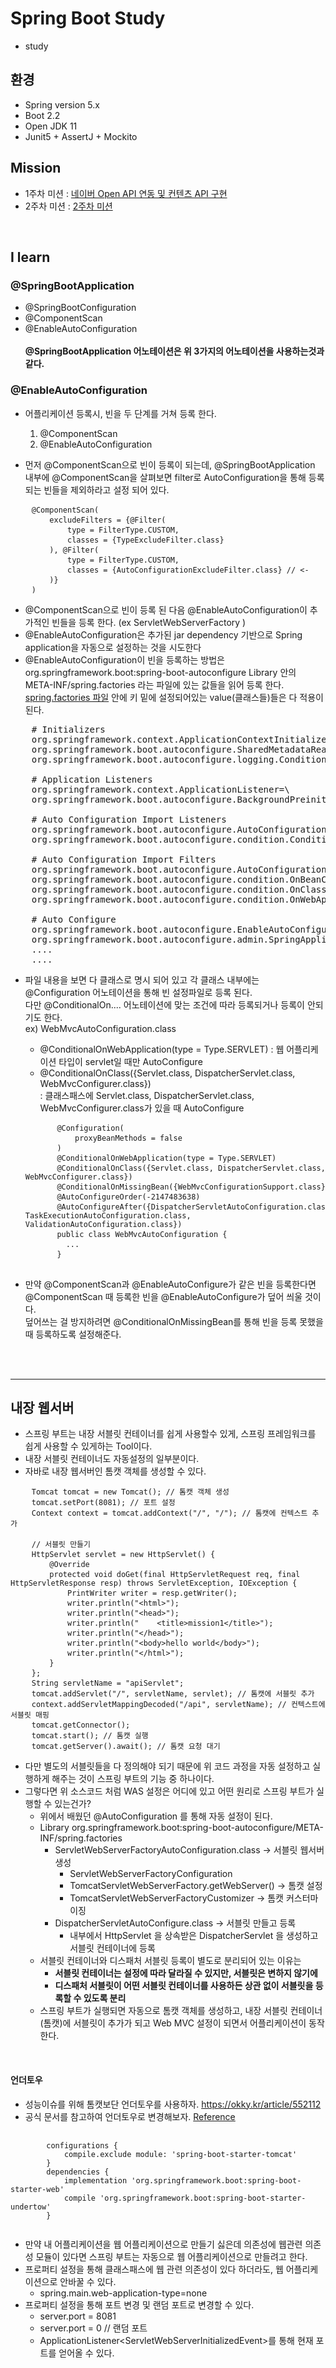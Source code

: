 # Spring Boot Study
* study

## 환경
* Spring version 5.x
* Boot 2.2
* Open JDK 11
* Junit5 + AssertJ + Mockito


## Mission
- 1주차 미션 : [네이버 Open API 연동 및 컨텐츠 API 구현](https://github.com/ohtaeg/boot-study-friday/blob/master/docs/mission1.md)
- 2주차 미션 : [2주차 미션](https://github.com/ohtaeg/boot-study-friday/blob/master/docs/mission2.md)

<br>

## I learn
### @SpringBootApplication
- @SpringBootConfiguration
- @ComponentScan
- @EnableAutoConfiguration <br> <br>
**@SpringBootApplication 어노테이션은 위 3가지의 어노테이션을 사용하는것과 같다.**

### @EnableAutoConfiguration
- 어플리케이션 등록시, 빈을 두 단계를 거쳐 등록 한다.
    1. @ComponentScan
    2. @EnableAutoConfiguration

- 먼저 @ComponentScan으로 빈이 등록이 되는데, @SpringBootApplication 내부에 @ComponentScan을 살펴보면 filter로 AutoConfiguration을 통해 등록되는 빈들을 제외하라고 설정 되어 있다.

<pre>
    <code>@ComponentScan(</code>
    <code>    excludeFilters = {@Filter(</code>
    <code>        type = FilterType.CUSTOM,</code>
    <code>        classes = {TypeExcludeFilter.class}</code>
    <code>    ), @Filter(</code>
    <code>        type = FilterType.CUSTOM,</code>
    <code>        classes = {AutoConfigurationExcludeFilter.class} // <-</code>
    <code>    )}</code>
    <code>)</code>
</pre>

- @ComponentScan으로 빈이 등록 된 다음 @EnableAutoConfiguration이 추가적인 빈들을 등록 한다. (ex ServletWebServerFactory )
- @EnableAutoConfiguration은 추가된 jar dependency 기반으로 Spring application을 자동으로 설정하는 것을 시도한다
- @EnableAutoConfiguration이 빈을 등록하는 방법은 <br>
org.springframework.boot:spring-boot-autoconfigure Library 안의 META-INF/spring.factories 라는 파일에 있는 값들을 읽어 등록 한다. <br>
[spring.factories 파일](https://github.com/spring-projects/spring-boot/blob/master/spring-boot-project/spring-boot-autoconfigure/src/main/resources/META-INF/spring.factories)
안에 키 밑에 설정되어있는 value(클래스들)들은 다 적용이 된다. <br> 
<pre>
    # Initializers
    org.springframework.context.ApplicationContextInitializer=\
    org.springframework.boot.autoconfigure.SharedMetadataReaderFactoryContextInitializer,\
    org.springframework.boot.autoconfigure.logging.ConditionEvaluationReportLoggingListener
    
    # Application Listeners
    org.springframework.context.ApplicationListener=\
    org.springframework.boot.autoconfigure.BackgroundPreinitializer
    
    # Auto Configuration Import Listeners
    org.springframework.boot.autoconfigure.AutoConfigurationImportListener=\
    org.springframework.boot.autoconfigure.condition.ConditionEvaluationReportAutoConfigurationImportListener
    
    # Auto Configuration Import Filters
    org.springframework.boot.autoconfigure.AutoConfigurationImportFilter=\
    org.springframework.boot.autoconfigure.condition.OnBeanCondition,\
    org.springframework.boot.autoconfigure.condition.OnClassCondition,\
    org.springframework.boot.autoconfigure.condition.OnWebApplicationCondition
    
    # Auto Configure
    org.springframework.boot.autoconfigure.EnableAutoConfiguration=\
    org.springframework.boot.autoconfigure.admin.SpringApplicationAdminJmxAutoConfiguration,\
    ....
    ....
</pre>

- 파일 내용을 보면 다 클래스로 명시 되어 있고 각 클래스 내부에는 @Configuration 어노테이션을 통해 빈 설정파일로 등록 된다. <br>
  다만 @ConditionalOn.... 어노테이션에 맞는 조건에 따라 등록되거나 등록이 안되기도 한다.  <br>
    ex) WebMvcAutoConfiguration.class
    - @ConditionalOnWebApplication(type = Type.SERVLET) : 웹 어플리케이션 타입이 servlet일 때만 AutoConfigure
    - @ConditionalOnClass({Servlet.class, DispatcherServlet.class, WebMvcConfigurer.class}) <br>
      : 클래스패스에 Servlet.class, DispatcherServlet.class, WebMvcConfigurer.class가 있을 때 AutoConfigure
    <pre>
        <code>@Configuration(</code>
        <code>    proxyBeanMethods = false</code>
        <code>)</code>
        <code>@ConditionalOnWebApplication(type = Type.SERVLET)</code>
        <code>@ConditionalOnClass({Servlet.class, DispatcherServlet.class, WebMvcConfigurer.class})</code>
        <code>@ConditionalOnMissingBean({WebMvcConfigurationSupport.class})</code>
        <code>@AutoConfigureOrder(-2147483638)</code>
        <code>@AutoConfigureAfter({DispatcherServletAutoConfiguration.class, TaskExecutionAutoConfiguration.class, ValidationAutoConfiguration.class})</code>
        <code>public class WebMvcAutoConfiguration {</code>
        <code>  ...</code>
        <code>}</code>
    </pre>

- 만약 @ComponentScan과 @EnableAutoConfigure가 같은 빈을 등록한다면 @ComponentScan 때 등록한 빈을 @EnableAutoConfigure가 덮어 씌울 것이다. <br>
  덮어쓰는 걸 방지하려면 @ConditionalOnMissingBean를 통해 빈을 등록 못했을때 등록하도록 설정해준다.

<br>
<br>

---------

## 내장 웹서버
- 스프링 부트는 내장 서블릿 컨테이너를 쉽게 사용할수 있게, 스프링 프레임워크를 쉽게 사용할 수 있게하는 Tool이다.
- 내장 서블릿 컨테이너도 자동설정의 일부분이다.
- 자바로 내장 웹서버인 톰캣 객체를 생성할 수 있다.
<pre>
    <code>Tomcat tomcat = new Tomcat(); // 톰캣 객체 생성</code>
    <code>tomcat.setPort(8081); // 포트 설정</code>
    <code>Context context = tomcat.addContext("/", "/"); // 톰캣에 컨텍스트 추가</code>
    <code></code>
    <code>// 서블릿 만들기</code>
    <code>HttpServlet servlet = new HttpServlet() {</code>
    <code>    @Override</code>
    <code>    protected void doGet(final HttpServletRequest req, final HttpServletResponse resp) throws ServletException, IOException {</code>
    <code>        PrintWriter writer = resp.getWriter();</code>
    <code>        writer.println("&lt;html&gt;");</code>
    <code>        writer.println("&lt;head&gt;");</code>
    <code>        writer.println("    &lt;title&gt;mission1&lt;/title&gt;");</code>
    <code>        writer.println("&lt;/head&gt;");</code>
    <code>        writer.println("&lt;body&gt;hello world&lt;/body&gt;");</code>
    <code>        writer.println("&lt;/html&gt;");</code>
    <code>    }</code>
    <code>};</code>
    <code>String servletName = "apiServlet";</code>
    <code>tomcat.addServlet("/", servletName, servlet); // 톰캣에 서블릿 추가</code>
    <code>context.addServletMappingDecoded("/api", servletName); // 컨텍스트에 서블릿 매핑</code>
    <code>tomcat.getConnector();</code>
    <code>tomcat.start(); // 톰캣 실행</code>
    <code>tomcat.getServer().await(); // 톰캣 요청 대기</code>
</pre>

- 다만 별도의 서블릿들을 다 정의해야 되기 때문에 위 코드 과정을 자동 설정하고 실행하게 해주는 것이 스프링 부트의 기능 중 하나이다.
- 그렇다면 위 소스코드 처럼 WAS 설정은 어디에 있고 어떤 원리로 스프링 부트가 실행할 수 있는건가?
    - 위에서 배웠던 @AutoConfiguration 를 통해 자동 설정이 된다.
    - Library org.springframework.boot:spring-boot-autoconfigure/META-INF/spring.factories
        - ServletWebServerFactoryAutoConfiguration.class -> 서블릿 웹서버 생성
            - ServletWebServerFactoryConfiguration
            - TomcatServletWebServerFactory.getWebServer() -> 톰캣 설정
            - TomcatServletWebServerFactoryCustomizer -> 톰캣 커스터마이징
        - DispatcherServletAutoConfigure.class -> 서블릿 만들고 등록
            - 내부에서 HttpServlet 을 상속받은 DispatcherServlet 을 생성하고 서블릿 컨테이너에 등록
    - 서블릿 컨테이너와 디스패처 서블릿 등록이 별도로 분리되어 있는 이유는
        - **서블릿 컨테이너는 설정에 따라 달라질 수 있지만, 서블릿은 변하지 않기에**
        - **디스패처 서블릿이 어떤 서블릿 컨테이너를 사용하든 상관 없이 서블릿을 등록할 수 있도록 분리**
    - 스프링 부트가 실행되면 자동으로 톰캣 객체를 생성하고, 내장 서블릿 컨테이너(톰캣)에 서블릿이 추가가 되고 Web MVC 설정이 되면서 어플리케이션이 동작한다.
    
<br>

#### 언더토우
- 성능이슈를 위해 톰캣보단 언더토우를 사용하자. https://okky.kr/article/552112
- 공식 문서를 참고하여 언더토우로 변경해보자. [Reference](https://docs.spring.io/spring-boot/docs/current/reference/html/howto.html#howto-embedded-web-servers)
<pre>
    <code>
        configurations {
            compile.exclude module: 'spring-boot-starter-tomcat'
        }
        dependencies {
            implementation 'org.springframework.boot:spring-boot-starter-web'
            compile 'org.springframework.boot:spring-boot-starter-undertow'
        }
    </code>
</pre>
- 만약 내 어플리케이션을 웹 어플리케이션으로 만들기 싫은데 의존성에 웹관련 의존성 모듈이 있다면 스프링 부트는 자동으로 웹 어플리케이션으로 만들려고 한다.
- 프로퍼티 설정을 통해 클래스패스에 웹 관련 의존성이 있다 하더라도, 웹 어플리케이션으로 안바꿀 수 있다.
    - spring.main.web-application-type=none
- 프로퍼티 설정을 통해 포트 변경 및 랜덤 포트로 변경할 수 있다.
    - server.port = 8081
    - server.port = 0 // 랜덤 포트
    - ApplicationListener&lt;ServletWebServerInitializedEvent&gt;를 통해 현재 포트를 얻어올 수 있다.





